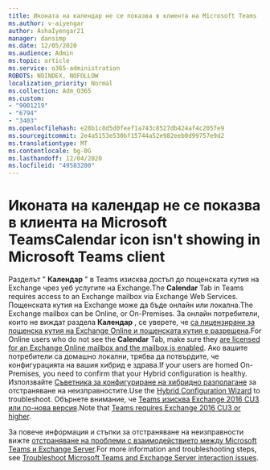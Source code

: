 ```yaml
---
title: Иконата на календар не се показва в клиента на Microsoft Teams
ms.author: v-aiyengar
author: AshaIyengar21
manager: dansimp
ms.date: 12/05/2020
ms.audience: Admin
ms.topic: article
ms.service: o365-administration
ROBOTS: NOINDEX, NOFOLLOW
localization_priority: Normal
ms.collection: Adm_O365
ms.custom:
- "9001219"
- "6794"
- "3403"
ms.openlocfilehash: e28b1c8d5d0feef1a743c8527db424af4c205fe9
ms.sourcegitcommit: 2e4a5153e530bf15744a52e982eeb0d99757e9d2
ms.translationtype: MT
ms.contentlocale: bg-BG
ms.lasthandoff: 12/04/2020
ms.locfileid: "49583200"
---
```

# <a name="calendar-icon-isnt-showing-in-microsoft-teams-client"></a><span data-ttu-id="b4a04-102">Иконата на календар не се показва в клиента на Microsoft Teams</span><span class="sxs-lookup"><span data-stu-id="b4a04-102">Calendar icon isn't showing in Microsoft Teams client</span></span>

<span data-ttu-id="b4a04-103">Разделът " **Календар** " в Teams изисква достъп до пощенската кутия на Exchange чрез уеб услугите на Exchange.</span><span class="sxs-lookup"><span data-stu-id="b4a04-103">The **Calendar** Tab in Teams requires access to an Exchange mailbox via Exchange Web Services.</span></span> <span data-ttu-id="b4a04-104">Пощенската кутия на Exchange може да бъде онлайн или локална.</span><span class="sxs-lookup"><span data-stu-id="b4a04-104">The Exchange mailbox can be Online, or On-Premises.</span></span> <span data-ttu-id="b4a04-105">За онлайн потребители, които не виждат раздела **Календар** , се уверете, че [са лицензирани за пощенска кутия на Exchange Online и пощенската кутия е разрешена](https://docs.microsoft.com/exchange/recipients-in-exchange-online/create-user-mailboxes).</span><span class="sxs-lookup"><span data-stu-id="b4a04-105">For Online users who do not see the **Calendar** Tab, make sure they [are licensed for an Exchange Online mailbox and the mailbox is enabled](https://docs.microsoft.com/exchange/recipients-in-exchange-online/create-user-mailboxes).</span></span> <span data-ttu-id="b4a04-106">Ако вашите потребители са домашно локални, трябва да потвърдите, че конфигурацията на вашия хибрид е здрава.</span><span class="sxs-lookup"><span data-stu-id="b4a04-106">If your users are homed On-Premises, you need to confirm that your Hybrid configuration is healthy.</span></span> <span data-ttu-id="b4a04-107">Използвайте [Съветника за конфигуриране на хибридно разполагане](https://docs.microsoft.com/exchange/hybrid-deployment/hybrid-agent) за отстраняване на неизправностите.</span><span class="sxs-lookup"><span data-stu-id="b4a04-107">Use the [Hybrid Configuration Wizard](https://docs.microsoft.com/exchange/hybrid-deployment/hybrid-agent) to troubleshoot.</span></span> <span data-ttu-id="b4a04-108">Обърнете внимание, че [Teams изисква Exchange 2016 CU3 или по-нова версия](https://docs.microsoft.com/microsoftteams/exchange-teams-interact).</span><span class="sxs-lookup"><span data-stu-id="b4a04-108">Note that [Teams requires Exchange 2016 CU3 or higher](https://docs.microsoft.com/microsoftteams/exchange-teams-interact).</span></span>

<span data-ttu-id="b4a04-109">За повече информация и стъпки за отстраняване на неизправности вижте [отстраняване на проблеми с взаимодействието между Microsoft Teams и Exchange Server](https://docs.microsoft.com/microsoftteams/troubleshoot/known-issues/teams-exchange-interaction-issue).</span><span class="sxs-lookup"><span data-stu-id="b4a04-109">For more information and troubleshooting steps, see [Troubleshoot Microsoft Teams and Exchange Server interaction issues](https://docs.microsoft.com/microsoftteams/troubleshoot/known-issues/teams-exchange-interaction-issue).</span></span>
